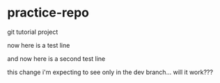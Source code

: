 # practice-repo
git tutorial project

now here is a test line

and now here is a second test line

this change i'm expecting to see only in the dev branch...
will it work???
